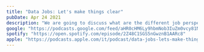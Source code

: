 ```yaml
---
title: "Data Jobs: Let's make things clear"
pubDate: Apr 24 2021
description: "We are going to discuss what are the different job perspectives in the world of big data."
google: "https://podcasts.google.com/feed/aHR0cHM6Ly9hbmNob3IuZm0vcy81NWFhMTU5MC9wb2RjYXN0L3Jzcw/episode/MDMwMWFkNzUtM2Y5Ni00ZTFjLTkxOTUtMmQ5YzAzYWRjNTcw?sa=X&ved=0CAUQkfYCahcKEwj4t7CzpeyBAxUAAAAAHQAAAAAQCg"
spotify: "https://open.spotify.com/episode/2Z48C1SGS5nGwznB1AARc8"
apple: "https://podcasts.apple.com/it/podcast/data-jobs-lets-make-things-clear/id1562461080?i=1000518439357"
---
```

